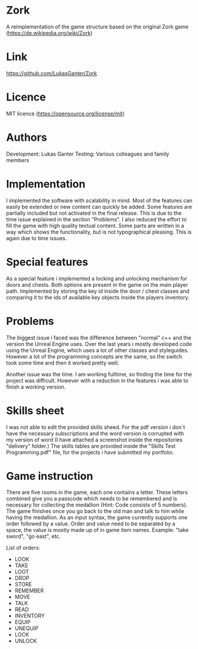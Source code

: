 # Zork
A reimplementation of the game structure based on the original Zork game (https://de.wikipedia.org/wiki/Zork)

# Link
https://github.com/LukasGanter/Zork

# Licence
MIT licence (https://opensource.org/license/mit)

# Authors
Development: 	Lukas Ganter
Testing: 		Various colleagues and family members

# Implementation
I implemented the software with scalability in mind. Most of the features can easily be extended or new content can quickly be added.
Some features are partially included but not activated in the final release. This is due to the time issue explained in the section "Problems".
I also reduced the effort to fill the game with high quality textual content. Some parts are written in a way which shows the functionality, but is not typographical pleasing. This is again due to time issues. 

# Special features
As a special feature i implemented a locking and unlocking mechanism for doors and chests. Both options are present in the game on the main player path.
Implemented by storing the key id inside the door / chest classes and comparing it to the ids of available key objects inside the players inventory.

# Problems
The biggest issue i faced was the difference between "normal" c++ and the version the Unreal Engine uses. 
Over the last years i mostly developed code using the Unreal Engine, which uses a lot of other classes and styleguides.
However a lot of the programming concepts are the same, so the switch took some time and then it worked pretty well.

Another issue was the time. I am working fulltime, so finding the time for the project was difficult. 
However with a reduction in the features i was able to finish a working version.

# Skills sheet
I was not able to edit the provided skills sheed. For the pdf version i don´t have the necessary subscriptions
and the word version is corrupted with my version of word (I have attached a screenshot inside the repositories "delivery" folder.)
The skills tables are provided inside the "Skills Test Programming.pdf" file, for the projects i have submitted my portfolio.

# Game instruction
There are five rooms in the game, each one contains a letter. These letters combined give you a passcode which needs to be remembered and is necessary for collecting the medallion (Hint: Code consists of 5 numbers). 
The game finishes once you go back to the old man and talk to him while having the medallion.
As an input syntax, the game currently supports one order followed by a value. Order and value need to be separated by a space, the value is mostly made up of in game item names.
Example: "take sword", "go east", etc.

List of orders:
- LOOK
- TAKE
- LOOT
- DROP
- STORE
- REMEMBER
- MOVE
- TALK
- READ
- INVENTORY
- EQUIP
- UNEQUIP
- LOCK
- UNLOCK